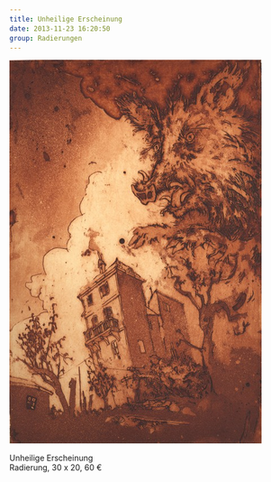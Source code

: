 ```yaml
---
title: Unheilige Erscheinung
date: 2013-11-23 16:20:50
group: Radierungen
---
```

![Unheilige Erscheinung](/img/radierungen/unheilige-erscheinung.jpg)

Unheilige Erscheinung<br>
Radierung, 30 x 20, 60 €
